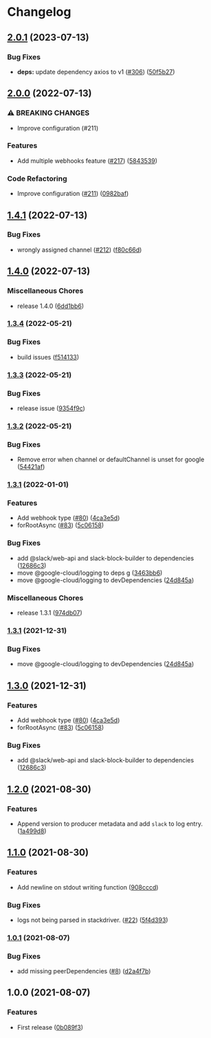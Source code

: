 # Changelog

## [2.0.1](https://github.com/bjerkio/nestjs-slack/compare/v2.0.0...v2.0.1) (2023-07-13)


### Bug Fixes

* **deps:** update dependency axios to v1 ([#306](https://github.com/bjerkio/nestjs-slack/issues/306)) ([50f5b27](https://github.com/bjerkio/nestjs-slack/commit/50f5b27a979e832330c69431042d55c0ab034666))

## [2.0.0](https://github.com/bjerkio/nestjs-slack/compare/v1.4.1...v2.0.0) (2022-07-13)


### ⚠ BREAKING CHANGES

* Improve configuration (#211)

### Features

* Add multiple webhooks feature ([#217](https://github.com/bjerkio/nestjs-slack/issues/217)) ([5843539](https://github.com/bjerkio/nestjs-slack/commit/58435397f8b0a171e600ac6f1e71129dd3805c22))


### Code Refactoring

* Improve configuration ([#211](https://github.com/bjerkio/nestjs-slack/issues/211)) ([0982baf](https://github.com/bjerkio/nestjs-slack/commit/0982baf0281674a0a857ffd94bee1c24c58406ec))

## [1.4.1](https://github.com/bjerkio/nestjs-slack/compare/v1.4.0...v1.4.1) (2022-07-13)


### Bug Fixes

* wrongly assigned channel ([#212](https://github.com/bjerkio/nestjs-slack/issues/212)) ([f80c66d](https://github.com/bjerkio/nestjs-slack/commit/f80c66d0a1edb3419278508d863ab53818266b19))

## [1.4.0](https://github.com/bjerkio/nestjs-slack/compare/v1.3.4...v1.4.0) (2022-07-13)


### Miscellaneous Chores

* release 1.4.0 ([6dd1bb6](https://github.com/bjerkio/nestjs-slack/commit/6dd1bb66d035093b86b82177b1e8231113fc101f))

### [1.3.4](https://github.com/bjerkio/nestjs-slack/compare/v1.3.3...v1.3.4) (2022-05-21)


### Bug Fixes

* build issues ([f514133](https://github.com/bjerkio/nestjs-slack/commit/f5141334550e8e2d3cd499078d7d67f54a45d8f9))

### [1.3.3](https://github.com/bjerkio/nestjs-slack/compare/v1.3.2...v1.3.3) (2022-05-21)


### Bug Fixes

* release issue ([9354f9c](https://github.com/bjerkio/nestjs-slack/commit/9354f9c718e9cee82a58c10c26a658da64e8fb3e))

### [1.3.2](https://github.com/bjerkio/nestjs-slack/compare/v1.3.1...v1.3.2) (2022-05-21)


### Bug Fixes

* Remove error when channel or defaultChannel is unset for google ([54421af](https://github.com/bjerkio/nestjs-slack/commit/54421afadcbd5eb2f0e3f50d995aa78f1257a3ad))

### [1.3.1](https://www.github.com/bjerkio/nestjs-slack/compare/v1.2.0...v1.3.1) (2022-01-01)


### Features

* Add webhook type ([#80](https://www.github.com/bjerkio/nestjs-slack/issues/80)) ([4ca3e5d](https://www.github.com/bjerkio/nestjs-slack/commit/4ca3e5d2f4f866775639a6566e0d7ea193b5796a))
* forRootAsync ([#83](https://www.github.com/bjerkio/nestjs-slack/issues/83)) ([5c06158](https://www.github.com/bjerkio/nestjs-slack/commit/5c061589ecce57077bcf252cec7b4eeee193a041))


### Bug Fixes

* add @slack/web-api and slack-block-builder to dependencies ([12686c3](https://www.github.com/bjerkio/nestjs-slack/commit/12686c37cbece91dc2f739a4c763cdae2bd60bb4))
* move @google-cloud/logging to deps g ([3463bb6](https://www.github.com/bjerkio/nestjs-slack/commit/3463bb6f7b8221916cca87c9b67fffe56700f97f))
* move @google-cloud/logging to devDependencies ([24d845a](https://www.github.com/bjerkio/nestjs-slack/commit/24d845a3860489a53c6594d8572b6a20b88a4f5d))


### Miscellaneous Chores

* release 1.3.1 ([974db07](https://www.github.com/bjerkio/nestjs-slack/commit/974db076ec208daeb360c249f13a432b4aebd146))

### [1.3.1](https://github.com/bjerkio/nestjs-slack/compare/v1.3.0...v1.3.1) (2021-12-31)


### Bug Fixes

* move @google-cloud/logging to devDependencies ([24d845a](https://github.com/bjerkio/nestjs-slack/commit/24d845a3860489a53c6594d8572b6a20b88a4f5d))

## [1.3.0](https://github.com/bjerkio/nestjs-slack/compare/v1.2.0...v1.3.0) (2021-12-31)


### Features

* Add webhook type ([#80](https://github.com/bjerkio/nestjs-slack/issues/80)) ([4ca3e5d](https://github.com/bjerkio/nestjs-slack/commit/4ca3e5d2f4f866775639a6566e0d7ea193b5796a))
* forRootAsync ([#83](https://github.com/bjerkio/nestjs-slack/issues/83)) ([5c06158](https://github.com/bjerkio/nestjs-slack/commit/5c061589ecce57077bcf252cec7b4eeee193a041))


### Bug Fixes

* add @slack/web-api and slack-block-builder to dependencies ([12686c3](https://github.com/bjerkio/nestjs-slack/commit/12686c37cbece91dc2f739a4c763cdae2bd60bb4))

## [1.2.0](https://www.github.com/bjerkio/nestjs-slack/compare/v1.1.0...v1.2.0) (2021-08-30)


### Features

* Append version to producer metadata and add `slack` to log entry. ([1a499d8](https://www.github.com/bjerkio/nestjs-slack/commit/1a499d81686d39319766617422e2e1946270a7c6))

## [1.1.0](https://www.github.com/bjerkio/nestjs-slack/compare/v1.0.1...v1.1.0) (2021-08-30)


### Features

* Add newline on stdout writing function ([908cccd](https://www.github.com/bjerkio/nestjs-slack/commit/908cccd3e877b656a9d1c29097a2256b5d2f744d))


### Bug Fixes

* logs not being parsed in stackdriver. ([#22](https://www.github.com/bjerkio/nestjs-slack/issues/22)) ([5f4d393](https://www.github.com/bjerkio/nestjs-slack/commit/5f4d3931f7def0463afa655f173b716addd9c5d2))

### [1.0.1](https://www.github.com/bjerkio/nestjs-slack/compare/v1.0.0...v1.0.1) (2021-08-07)


### Bug Fixes

* add missing peerDependencies ([#8](https://www.github.com/bjerkio/nestjs-slack/issues/8)) ([d2a4f7b](https://www.github.com/bjerkio/nestjs-slack/commit/d2a4f7b667e73586d12d74de47d31790829d62c8))

## 1.0.0 (2021-08-07)


### Features

* First release ([0b089f3](https://www.github.com/bjerkio/nestjs-slack/commit/0b089f34a878645e3be1e34475fee12813765d47))
